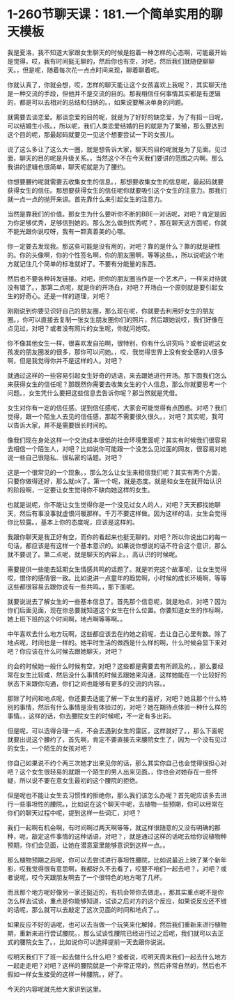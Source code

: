 # 1-260节聊天课：181.一个简单实用的聊天模板

我是夏洛，我不知道大家跟女生聊天的时候是抱着一种怎样的心态啊，可能最开始是觉得，哎，我有时间挺无聊的，然后你也有空，对吧，然后我们就随便聊聊天。，但是呢，随着每次花一点点时间来现，聊着聊着呢。

你就认真了，你就会想，哎，怎样的聊天能让这个女孩喜欢上我呢？，其实聊天他是一种交流的手段，但他并不是交流的目的。那我相信任何事情其实都是有逻辑的，都是可以去相对的总结和归纳的。，如果说要解决单身的问题。

就需要去谈恋爱。那谈恋爱的目的呢，就是为了好好的缺恋爱，为了有招一日呢，可以结婚生小孩。，所以呢，我们人类恋爱结婚的目的就是为了繁殖，那么要达到这个目的呢，那最起码就要见一见这个想要尝试一下的女孩儿。

说了这么多让了这么大一圈，就是想告诉大家，聊天的目的呢就是为了见面。见过面，聊天的目的呢是升级关系。，当然这个不在今天我们要讲的范围之内啊。那么我讲的逻辑也很简单，聊天呢就是为了腰约。

你想要腰约呢就需要去收集女生的信息。，那想要收集女生的信息呢，最起码就要获得女生的信任。那想要获得女生的信任呢你就要吸引这个女生的注意力。那我们就一点一点的抛开来讲。首先靠什么来引起女生的注意力。

当然是靠我们的价值。那女生为什么要听你不断的BBE一对话呢，对吧？肯定是因为你足够优秀，足够信到她的。那么怎么做到优秀呢？，那在聊天这方面呢，你就不能光跟你说哎呀，我有一颗真善美的心哪。

你一定要去发现我。那这些可能是没有用的，对吧？靠的是什么？靠的就是硬性的。你的头像啊，你的个性签名啊，你的朋友圈啊，等等这些。，所以说呢这个地方就记住几个简单的标准就好了。不要有分能量的东西。

然后也不要各种转发链接。对吧，把你的朋友圈当作是一个艺术产，一样来对待就没有错了。，那第二点呢，就是你的开场白，对吧？开场白一个原则就是要引起女生的好奇心。还是一样的道理，对吧？

刚刚说到你要见识好自己的朋友圈，那么现在呢，你就要去利用好女生的朋友圈。，你可以直接去复制一张女生朋友圈你们的照片，然后跟她说哎，我们好像在点见过，对吧？或者没有照片的女生呢，你就问她哎。

你不像其他女生一样，很喜欢发自拍啊，很特别，你有什么讲究吗？或者说呢这女孩发的朋友圈发的很多，那你可以问她。，哎，我觉得世界上没有安全感的人很多啊，但是我觉得你并不是这样的人。对吧？

就通过这样的一些容易引起女生好奇的话语，来去跟她进行开场。那下面我们怎么来获得女生的信任呢？那既然你需要去收集女生的个人信息，那么你就要思考一个问题。，女生凭什么要把这些信息去告诉你呢？那当然就是凭借。

女生对你有一定的信任感。提到信任感呢，大家会可能觉得有点困惑。对吧？我们觉得，跟一个陌生人去见的信任感，那起不需要很久很久。，对吧？其实呢，我可以告诉大家，并不是需要很长时间的。

像我们现在身处这样一个交流成本很低的社会环境里面呢？其实有时候我们很容易去相信一个陌生人，对吧？比如说你可能跟一个没怎么见过面的网友，很容易对她说一些自己很隐私、很私密的话题。对吧？

这是一个很常见的一个现象。，那么怎么让女生来相信我们呢？其实有两个方面，只要你做得还好，那么就ok了。第一个呢，就是态度。就是和女生在就开始认识的阶段啊，一定要让女生觉得你不缺向她这样的女生。

也就是说呢，你不能让女生觉得你是一个没见过女人的人，对吧？天天都找她聊天，然后有事没事就虚恨问暖那样。千万不要这样做。因为这样的话，女生会觉得你比较露。，基本上你的态度呢，应该是这样的。

我跟你聊天是我正好有空，而你的看起来也挺无聊的。对吧？所以你说出口的每一句话，都应该是有这样一个基本意识的。如果说你想说的话不符合这个意识，那么就不要说了。第二点呢，就是聊天的内容上。，高认识的时候呢。

需要提供一些能去延期女生情感共鸣的话题了。就是听完这个故事呢，让女生觉得哎，恨你的感情很一致。比如说讲一点童年的趋势啊，小时候的成长环境啊，等等这些都很容易去跟你说有一些共鸣。，那下面呢。

就要说说去了解女生的一些基本信息了。首先那个信息呢，就是地点，对吧？因为你们后面见面，现在你总要就知道这个女生在什么位置。你要知道女生的作标啊，她上班下班的这个时间啊，地点啊等等啊。。

中午喜欢去什么地方玩啊，这些都应该去在约她之前呢，去让自己心里有数。除了地点呢，时间也是一样的。她平时生活的做西是什么样的啊，什么时候会显下来对吧？你应该在什么时候去跟她聊天，对吧？

约会的时候她一般什么时候有空，对吧？这些都是需要去有所顾及的。，那么要经常在女生比较咸，然后没什么事情的时候去跟她来沟通，这样她能在一个比较好的状态下来跟你沟通，你们之间也能够有更多的交流的内容。。

那除了时间和地点呢，你还要去适能了解一下女生的喜好，对吧？她且那个什么特别的事情，然后有什么事情是没有体验过的，对吧？她在期待点体验一种什么样的事情。，这样的话，你去腰院女生的时候呢，不一定有多出彩。

但是呢，可以选得合理一点，不会去遇到女生的雷区，这样就好了。，那么下面呢就要出说这个腰约了，首先啊，肯定不要直接去来腰院女生了，因为一个没有见过的女生，一个陌生的女孩对吧？

你自己如果说不约个两三次她才出来见你的话，那么其实你自己也会觉得很担心对吧？这个女生很轻易的就跟一个陌生的男人出来见面。，你也会对她存在一些怀疑，所以说不要在意女生最初的这个腰院的拒绝。

但是呢也不能让女生去习惯性的拒绝你，那么我们该怎么办呢？首先呢应该多去进行一些事坦性的腰院。，比如说在这个聊天中呢，去植物一些预期，你可以经常在你们的聊天过程中呢，提到这样一些词汇，对吧？

我们一起啊有机会啊，有时间啊过两天啊等等，就这样很随意的又没有明确的那种，呃，敲定这件事情的这种话语，对吧？，就是通过这样的话呢去给你说植物种预期，你们会见面，让她在潜意室里能够意识到这样一点。。

那么植物预期之后呢，你可以去尝试进行事坦性腰院，比如说最近上映了某个新年影，哎我觉得很有意思啊，我都好久不去看了，哎要不咱们一起去吧？，对吧？或者说呢，哎今天跟朋友啊去了一个很特色的地方喝了几杯。

而且那个地方呢好像另一家还挺近的，有机会带你去做走。，那其实重点呢不是你怎么样去试谈，重点是你能够知道，试谈之后对方的这个反应，如果说反应还不错的话呢，那么就可以去敲定了这次见面的时间和地点了。。

如果反应不好的话呢，也可以去当做一个玩笑来化解掉，然后我们重新来进行植物期，重新来进行尝试腰院。，那么试谈性腰院已经进行过之后呢，我们就可以去正式的腰院女生了。，比如说你可以选择提前一天去跟你说说。

哎明天我们下了班一起去做什么什么吧？或者说，哎明天周末我们一起去什么地方一起走走吧？对吧？这样的腰院就是一个非常正常的，然后非常自然的，然后也不假如一样女生接受的这样一种腰院。，好了。

今天的内容呢就先给大家讲到这里。